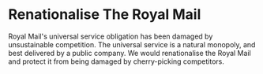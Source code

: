 Renationalise The Royal Mail
============================

Royal Mail's universal service obligation has been damaged by 
unsustainable competition. The universal service is a natural monopoly, 
and best delivered by a public company. We would renationalise the Royal 
Mail and protect it from being damaged by cherry-picking competitors.